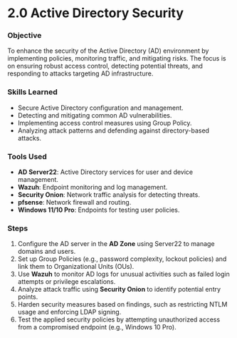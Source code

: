 
# 2.0 Active Directory Security

### Objective  
To enhance the security of the Active Directory (AD) environment by implementing policies, monitoring traffic, and mitigating risks. The focus is on ensuring robust access control, detecting potential threats, and responding to attacks targeting AD infrastructure.

### Skills Learned  
- Secure Active Directory configuration and management.  
- Detecting and mitigating common AD vulnerabilities.  
- Implementing access control measures using Group Policy.  
- Analyzing attack patterns and defending against directory-based attacks.

### Tools Used  
- **AD Server22**: Active Directory services for user and device management.  
- **Wazuh**: Endpoint monitoring and log management.  
- **Security Onion**: Network traffic analysis for detecting threats.   
- **pfsense**: Network firewall and routing.  
- **Windows 11/10 Pro**: Endpoints for testing user policies.

### Steps  
1. Configure the AD server in the **AD Zone** using Server22 to manage domains and users.  
2. Set up Group Policies (e.g., password complexity, lockout policies) and link them to Organizational Units (OUs).  
3. Use **Wazuh** to monitor AD logs for unusual activities such as failed login attempts or privilege escalations.  
4. Analyze attack traffic using **Security Onion** to identify potential entry points.  
5. Harden security measures based on findings, such as restricting NTLM usage and enforcing LDAP signing.  
6. Test the applied security policies by attempting unauthorized access from a compromised endpoint (e.g., Windows 10 Pro).
